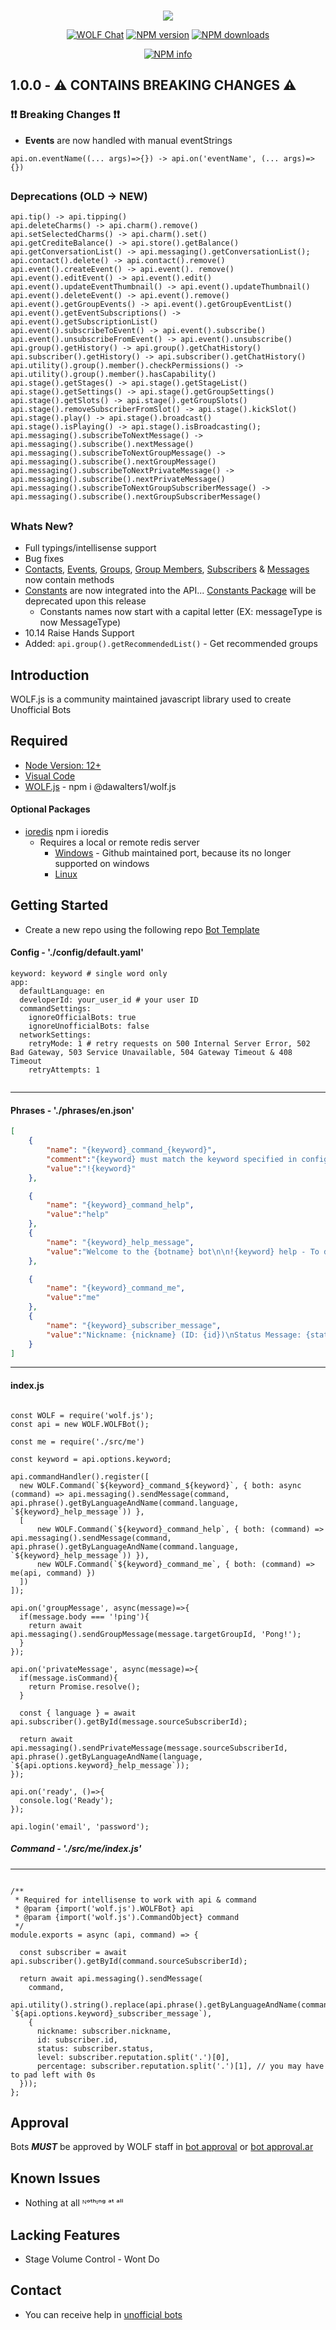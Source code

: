 <div align="center">
  <br />
  <p>
    <img src = https://i.imgur.com/Rrylen8.png/>
  <p>
    <a href="https://wolf.live/unofficial+bots"><img src="https://img.shields.io/badge/WOLF-Chat-blue" alt="WOLF Chat" /></a>
    <a href="https://www.npmjs.com/package/wolf.js"><img src="https://img.shields.io/npm/v/wolf.js.svg?maxAge=3600" alt="NPM version" /></a>
    <a href="https://www.npmjs.com/package/wolf.js"><img src="https://img.shields.io/npm/dt/wolf.js.svg?maxAge=3600" alt="NPM downloads" /></a>
  </p>
  <p>
    <a href="https://nodei.co/npm/wolf.js/"><img src="https://nodei.co/npm/wolf.js.png?downloads=true&stars=true" alt="NPM info" /></a>
  </p>
</div>


##  1.0.0 - ⚠️ CONTAINS BREAKING CHANGES ⚠️
 ###  ❗❗ Breaking Changes ❗❗
- **Events** are now handled with manual eventStrings
```JS 
api.on.eventName((... args)=>{}) -> api.on('eventName', (... args)=>{})
```

##

### Deprecations (**OLD** -> **NEW**)
 ```JS
api.tip() -> api.tipping()
api.deleteCharms() -> api.charm().remove()
api.setSelectedCharms() -> api.charm().set()
api.getCrediteBalance() -> api.store().getBalance()
api.getConversationList() -> api.messaging().getConversationList();
api.contact().delete() -> api.contact().remove()
api.event().createEvent() -> api.event(). remove()
api.event().editEvent() -> api.event().edit()
api.event().updateEventThumbnail() -> api.event().updateThumbnail()
api.event().deleteEvent() -> api.event().remove()
api.event().getGroupEvents() -> api.event().getGroupEventList()
api.event().getEventSubscriptions() -> api.event().getSubscriptionList()
api.event().subscribeToEvent() -> api.event().subscribe()
api.event().unsubscribeFromEvent() -> api.event().unsubscribe()
api.group().getHistory() -> api.group().getChatHistory()
api.subscriber().getHistory() -> api.subscriber().getChatHistory()
api.utility().group().member().checkPermissions() -> api.utility().group().member().hasCapability()
api.stage().getStages() -> api.stage().getStageList()
api.stage().getSettings() -> api.stage().getGroupSettings()
api.stage().getSlots() -> api.stage().getGroupSlots()
api.stage().removeSubscriberFromSlot() -> api.stage().kickSlot()
api.stage().play() -> api.stage().broadcast()
api.stage().isPlaying() -> api.stage().isBroadcasting();
api.messaging().subscribeToNextMessage() -> api.messaging().subscribe().nextMessage()
api.messaging().subscribeToNextGroupMessage() -> api.messaging().subscribe().nextGroupMessage()
api.messaging().subscribeToNextPrivateMessage() -> api.messaging().subscribe().nextPrivateMessage()
api.messaging().subscribeToNextGroupSubscriberMessage() -> api.messaging().subscribe().nextGroupSubscriberMessage()
```
##

### Whats New?
- Full typings/intellisense support
- Bug fixes
- [Contacts](https://github.com/dawalters1/wolf.js/tree/main/src/models/ContactObject.js), [Events](https://github.com/dawalters1/wolf.js/tree/main/src/models/GroupEventObject.js), [Groups](https://github.com/dawalters1/wolf.js/tree/main/src/models/GroupObject.js), [Group Members](https://github.com/dawalters1/wolf.js/tree/main/src/models/GroupSubscriberObject.js), [Subscribers](https://github.com/dawalters1/wolf.js/tree/main/src/models/SubscriberObject.js) & [Messages](https://github.com/dawalters1/wolf.js/tree/main/src/models/MessageObject.js) now contain methods
- [Constants](https://www.npmjs.com/package/@dawalters1/constants) are now integrated into the API... [Constants Package](https://www.npmjs.com/package/@dawalters1/constants) will be deprecated upon this release
  - Constants names now start with a capital letter (EX: messageType is now MessageType) 
- 10.14 Raise Hands Support 
- Added: ```api.group().getRecommendedList()``` - Get recommended groups

## Introduction

WOLF.js is a community maintained javascript library used to create Unofficial Bots

## Required

- [Node Version: 12+](https://nodejs.org/en/download/)
- [Visual Code](https://code.visualstudio.com/download)
- [WOLF.js](https://www.npmjs.com/package/@dawalters1/wolf.js) - npm i @dawalters1/wolf.js

#### Optional Packages

- [ioredis](https://www.npmjs.com/package/ioredis) npm i ioredis
  - Requires a local or remote redis server
    - [Windows](https://github.com/tporadowski/redis/releases/tag/v5.0.10) - Github maintained port, because its no longer supported on windows
    - [Linux](https://redis.io/download)

## Getting Started 

- Create a new repo using the following repo [Bot Template](https://github.com/dawalters1/Bot-Template)

#### Config - './config/default.yaml'

```YML
keyword: keyword # single word only
app:
  defaultLanguage: en
  developerId: your_user_id # your user ID
  commandSettings:
    ignoreOfficialBots: true
    ignoreUnofficialBots: false
  networkSettings:
    retryMode: 1 # retry requests on 500 Internal Server Error, 502 Bad Gateway, 503 Service Unavailable, 504 Gateway Timeout & 408 Timeout
    retryAttempts: 1
    
```
---
#### Phrases - './phrases/en.json'
```JSON
[
    {
        "name": "{keyword}_command_{keyword}",
        "comment":"{keyword} must match the keyword specified in config yaml",
        "value":"!{keyword}"
    },

    {
        "name": "{keyword}_command_help",
        "value":"help"
    },
    {
        "name": "{keyword}_help_message",
        "value":"Welcome to the {botname} bot\n\n!{keyword} help - To display this message\n!{keyword} me - Display basic information about your profile"
    },

    {
        "name": "{keyword}_command_me",
        "value":"me"
    },
    {
        "name": "{keyword}_subscriber_message",
        "value":"Nickname: {nickname} (ID: {id})\nStatus Message: {status}\nLevel: {level} ({percentage}% completed)"
    }
]
```
---
#### index.js
```JS

const WOLF = require('wolf.js');
const api = new WOLF.WOLFBot();

const me = require('./src/me')

const keyword = api.options.keyword;

api.commandHandler().register([
  new WOLF.Command(`${keyword}_command_${keyword}`, { both: async (command) => api.messaging().sendMessage(command, api.phrase().getByLanguageAndName(command.language, `${keyword}_help_message`)) },
  [
      new WOLF.Command(`${keyword}_command_help`, { both: (command) => api.messaging().sendMessage(command, api.phrase().getByLanguageAndName(command.language, `${keyword}_help_message`)) }),
      new WOLF.Command(`${keyword}_command_me`, { both: (command) => me(api, command) })
  ])
]);

api.on('groupMessage', async(message)=>{
  if(message.body === '!ping'){
    return await api.messaging().sendGroupMessage(message.targetGroupId, 'Pong!');
  }
});

api.on('privateMessage', async(message)=>{
  if(message.isCommand){
    return Promise.resolve();
  }

  const { language } = await api.subscriber().getById(message.sourceSubscriberId);

  return await api.messaging().sendPrivateMessage(message.sourceSubscriberId, api.phrase().getByLanguageAndName(language, `${api.options.keyword}_help_message`));
});

api.on('ready', ()=>{
  console.log('Ready');
});

api.login('email', 'password');

```
##### Command - './src/me/index.js'
---
```JS

/**
 * Required for intellisense to work with api & command
 * @param {import('wolf.js').WOLFBot} api
 * @param {import('wolf.js').CommandObject} command
 */
module.exports = async (api, command) => {

  const subscriber = await api.subscriber().getById(command.sourceSubscriberId);

  return await api.messaging().sendMessage(
    command,
    api.utility().string().replace(api.phrase().getByLanguageAndName(command.language, `${api.options.keyword}_subscriber_message`), 
    {
      nickname: subscriber.nickname,
      id: subscriber.id,
      status: subscriber.status,
      level: subscriber.reputation.split('.')[0],
      percentage: subscriber.reputation.split('.')[1], // you may have to pad left with 0s
  }));
};

```

## Approval

Bots _**MUST**_ be approved by WOLF staff in [bot approval](http://wolflive.com/bot+approval?r=80280172) or [bot approval.ar](http://wolflive.com/bot+approval.ar?r=80280172)

## Known Issues

- Nothing at all ᴺᵒᵗʰᶦⁿᵍ ᵃᵗ ᵃˡˡ

## Lacking Features

- Stage Volume Control - Wont Do

## Contact

- You can receive help in [unofficial bots](https://wolf.live/unofficial+bots)
